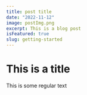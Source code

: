 ```yaml
---
title: post title
date: "2022-11-12"
image: postImg.png
excerpt: This is a blog post
isFeatured: true
slug: getting-started
---
```


# This is a title

This is some regular text
